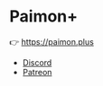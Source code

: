 # Paimon+

👉 https://paimon.plus

- [Discord](https://discord.gg/5bKYuCcmfu)
- [Patreon](https://www.patreon.com/luisfun)
